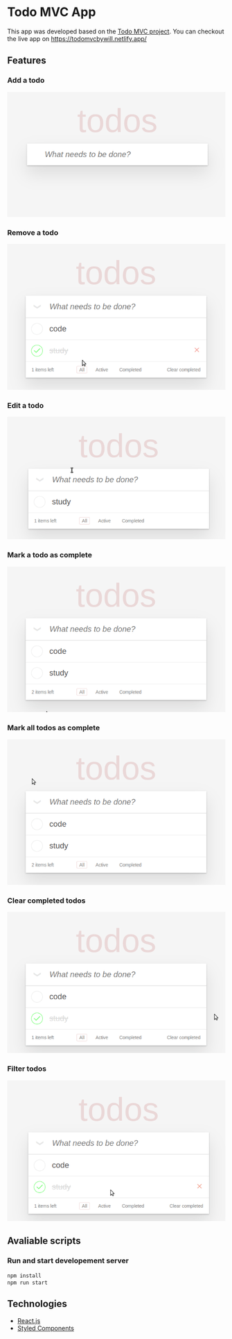# Todo MVC App

This app was developed based on the [Todo MVC project](https://todomvc.com/examples/backbone_require/). You can checkout the live app on https://todomvcbywill.netlify.app/

## Features

### Add a todo
![](/gifs/addTodo.gif)

### Remove a todo
![](/gifs/removeTodo.gif)

### Edit a todo
![](/gifs/editTodo.gif)

### Mark a todo as complete
![](/gifs/markAsComplete.gif)

### Mark all todos as complete
![](/gifs/markAllAsComplete.gif)

### Clear completed todos
![](/gifs/clearCompleted.gif)

### Filter todos
![](/gifs/filterTodos.gif)
## Avaliable scripts

### Run and start developement server
```
npm install
npm run start
```

## Technologies
- [React.js](https://pt-br.reactjs.org/)
- [Styled Components](https://styled-components.com/)
